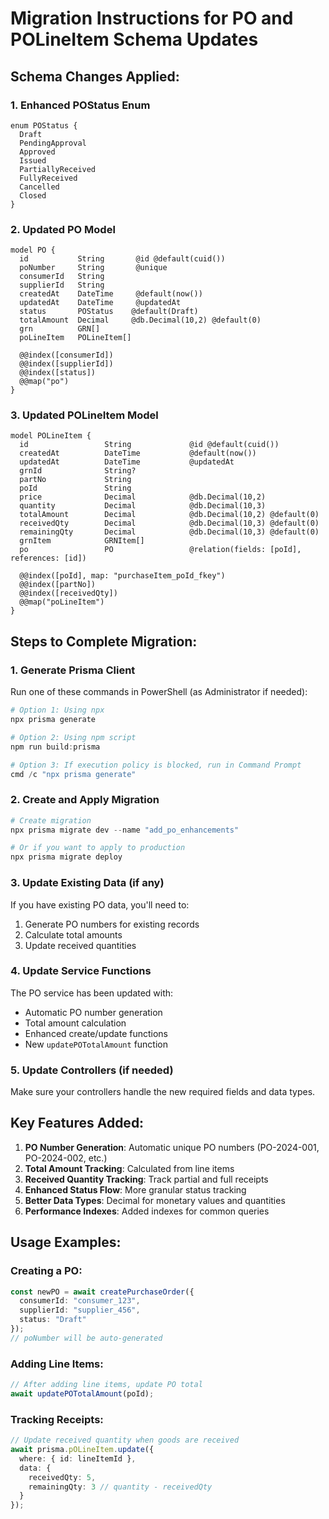 # Migration Instructions for PO and POLineItem Schema Updates

## Schema Changes Applied:

### 1. Enhanced POStatus Enum
```prisma
enum POStatus {
  Draft
  PendingApproval
  Approved
  Issued
  PartiallyReceived
  FullyReceived
  Cancelled
  Closed
}
```

### 2. Updated PO Model
```prisma
model PO {
  id           String       @id @default(cuid())
  poNumber     String       @unique
  consumerId   String
  supplierId   String
  createdAt    DateTime     @default(now())
  updatedAt    DateTime     @updatedAt
  status       POStatus    @default(Draft)
  totalAmount  Decimal     @db.Decimal(10,2) @default(0)
  grn          GRN[]
  poLineItem   POLineItem[]

  @@index([consumerId])
  @@index([supplierId])
  @@index([status])
  @@map("po")
}
```

### 3. Updated POLineItem Model
```prisma
model POLineItem {
  id                 String             @id @default(cuid())
  createdAt          DateTime           @default(now())
  updatedAt          DateTime           @updatedAt
  grnId              String?
  partNo             String
  poId               String
  price              Decimal            @db.Decimal(10,2)
  quantity           Decimal            @db.Decimal(10,3)
  totalAmount        Decimal            @db.Decimal(10,2) @default(0)
  receivedQty        Decimal            @db.Decimal(10,3) @default(0)
  remainingQty       Decimal            @db.Decimal(10,3) @default(0)
  grnItem            GRNItem[]
  po                 PO                 @relation(fields: [poId], references: [id])

  @@index([poId], map: "purchaseItem_poId_fkey")
  @@index([partNo])
  @@index([receivedQty])
  @@map("poLineItem")
}
```

## Steps to Complete Migration:

### 1. Generate Prisma Client
Run one of these commands in PowerShell (as Administrator if needed):
```powershell
# Option 1: Using npx
npx prisma generate

# Option 2: Using npm script
npm run build:prisma

# Option 3: If execution policy is blocked, run in Command Prompt
cmd /c "npx prisma generate"
```

### 2. Create and Apply Migration
```powershell
# Create migration
npx prisma migrate dev --name "add_po_enhancements"

# Or if you want to apply to production
npx prisma migrate deploy
```

### 3. Update Existing Data (if any)
If you have existing PO data, you'll need to:
1. Generate PO numbers for existing records
2. Calculate total amounts
3. Update received quantities

### 4. Update Service Functions
The PO service has been updated with:
- Automatic PO number generation
- Total amount calculation
- Enhanced create/update functions
- New `updatePOTotalAmount` function

### 5. Update Controllers (if needed)
Make sure your controllers handle the new required fields and data types.

## Key Features Added:

1. **PO Number Generation**: Automatic unique PO numbers (PO-2024-001, PO-2024-002, etc.)
2. **Total Amount Tracking**: Calculated from line items
3. **Received Quantity Tracking**: Track partial and full receipts
4. **Enhanced Status Flow**: More granular status tracking
5. **Better Data Types**: Decimal for monetary values and quantities
6. **Performance Indexes**: Added indexes for common queries

## Usage Examples:

### Creating a PO:
```typescript
const newPO = await createPurchaseOrder({
  consumerId: "consumer_123",
  supplierId: "supplier_456",
  status: "Draft"
});
// poNumber will be auto-generated
```

### Adding Line Items:
```typescript
// After adding line items, update PO total
await updatePOTotalAmount(poId);
```

### Tracking Receipts:
```typescript
// Update received quantity when goods are received
await prisma.pOLineItem.update({
  where: { id: lineItemId },
  data: { 
    receivedQty: 5,
    remainingQty: 3 // quantity - receivedQty
  }
});
```
